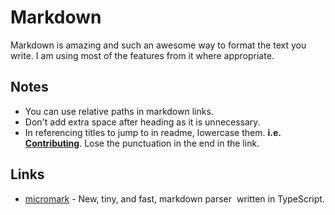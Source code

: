 # Markdown

Markdown is amazing and such an awesome way to format the text you write. I am using most of the features from it where appropriate.

## Notes

* You can use relative paths in markdown links.
* Don't add extra space after heading as it is unnecessary.
* In referencing titles to jump to in readme, lowercase them. **i.e.** [**Contributing**](markdown.md#contributing). Lose the punctuation in the end in the link.

## Links

* [micromark](https://github.com/micromark/micromark) - New, tiny, and fast, markdown parser   written in TypeScript.

